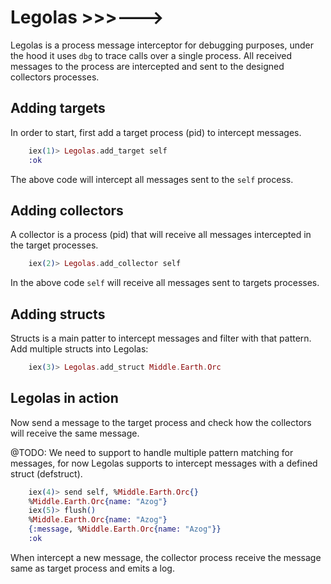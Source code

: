 # Legolas >>>--->

Legolas is a process message interceptor for debugging purposes, under the hood
it uses `dbg` to trace calls over a single process. All received messages to the process
are intercepted and sent to the designed collectors processes.

## Adding targets

In order to start, first add a target process (pid) to intercept messages.

```elixir
    iex(1)> Legolas.add_target self
    :ok
```

The above code will intercept all messages sent to the `self` process.

## Adding collectors

A collector is a process (pid) that will receive all messages intercepted in the target processes.

```elixir
    iex(2)> Legolas.add_collector self
```

In the above code `self` will receive all messages sent to targets processes.

## Adding structs

Structs is a main patter to intercept messages and filter with that pattern. Add multiple structs into Legolas:

```elixir
    iex(3)> Legolas.add_struct Middle.Earth.Orc
```

## Legolas in action

Now send a message to the target process and check how the collectors will receive the same message.

@TODO: We need to support to handle multiple pattern matching for messages, for now Legolas supports to intercept
messages with a defined struct (defstruct).

```elixir
    iex(4)> send self, %Middle.Earth.Orc{}
    %Middle.Earth.Orc{name: "Azog"}
    iex(5)> flush()
    %Middle.Earth.Orc{name: "Azog"}
    {:message, %Middle.Earth.Orc{name: "Azog"}}
    :ok
```

When intercept a new message, the collector process receive the message same as target process and emits a log.
